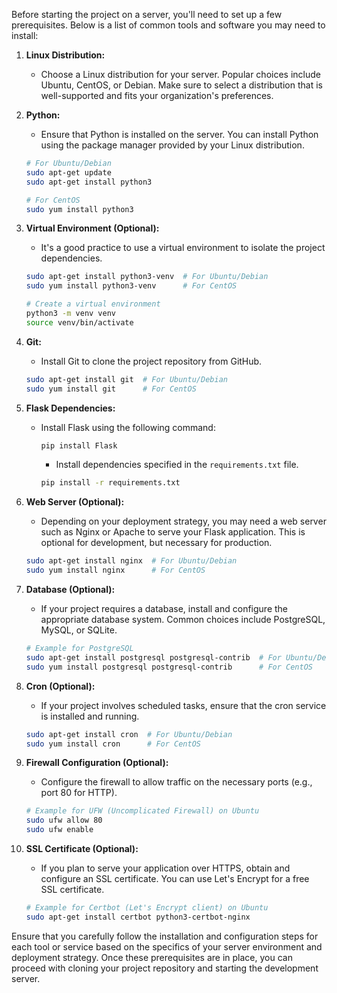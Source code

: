 Before starting the project on a server, you'll need to set up a few prerequisites. Below is a list of common tools and software you may need to install:

1. **Linux Distribution:**
   - Choose a Linux distribution for your server. Popular choices include Ubuntu, CentOS, or Debian. Make sure to select a distribution that is well-supported and fits your organization's preferences.

2. **Python:**
   - Ensure that Python is installed on the server. You can install Python using the package manager provided by your Linux distribution.

   ```bash
   # For Ubuntu/Debian
   sudo apt-get update
   sudo apt-get install python3

   # For CentOS
   sudo yum install python3

3. **Virtual Environment (Optional):**
   - It's a good practice to use a virtual environment to isolate the project dependencies.

   ```bash
   sudo apt-get install python3-venv  # For Ubuntu/Debian
   sudo yum install python3-venv      # For CentOS

   # Create a virtual environment
   python3 -m venv venv
   source venv/bin/activate

4. **Git:**
   - Install Git to clone the project repository from GitHub.

   ```bash
   sudo apt-get install git  # For Ubuntu/Debian
   sudo yum install git      # For CentOS
5. **Flask Dependencies:**
   - Install Flask using the following command:

     ```bash
     pip install Flask
     ```
     - Install dependencies specified in the `requirements.txt` file.

     ```bash
     pip install -r requirements.txt
   
6. **Web Server (Optional):**
   - Depending on your deployment strategy, you may need a web server such as Nginx or Apache to serve your Flask application. This is optional for development, but necessary for production.

   ```bash
   sudo apt-get install nginx  # For Ubuntu/Debian
   sudo yum install nginx      # For CentOS

7. **Database (Optional):**
   - If your project requires a database, install and configure the appropriate database system. Common choices include PostgreSQL, MySQL, or SQLite.

   ```bash
   # Example for PostgreSQL
   sudo apt-get install postgresql postgresql-contrib  # For Ubuntu/Debian
   sudo yum install postgresql postgresql-contrib      # For CentOS

8. **Cron (Optional):**
   - If your project involves scheduled tasks, ensure that the cron service is installed and running.

   ```bash
   sudo apt-get install cron  # For Ubuntu/Debian
   sudo yum install cron      # For CentOS

9. **Firewall Configuration (Optional):**
   - Configure the firewall to allow traffic on the necessary ports (e.g., port 80 for HTTP).

   ```bash
   # Example for UFW (Uncomplicated Firewall) on Ubuntu
   sudo ufw allow 80
   sudo ufw enable

10. **SSL Certificate (Optional):**
    - If you plan to serve your application over HTTPS, obtain and configure an SSL certificate. You can use Let's Encrypt for a free SSL certificate.

    ```bash
    # Example for Certbot (Let's Encrypt client) on Ubuntu
    sudo apt-get install certbot python3-certbot-nginx
    ```

Ensure that you carefully follow the installation and configuration steps for each tool or service based on the specifics of your server environment and deployment strategy. Once these prerequisites are in place, you can proceed with cloning your project repository and starting the development server.

